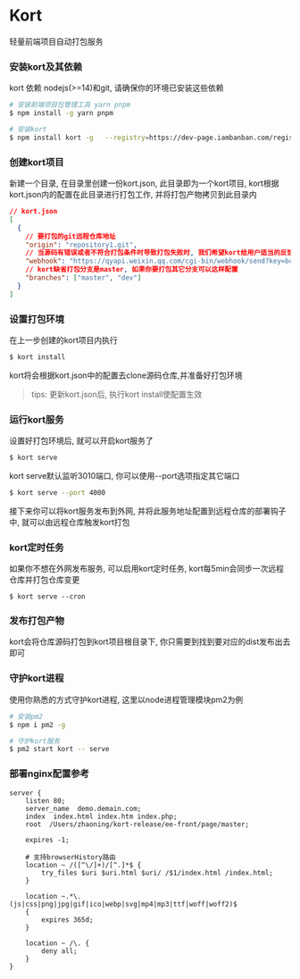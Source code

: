 # Kort

轻量前端项目自动打包服务

### 安装kort及其依赖
kort 依赖 nodejs(>=14)和git, 请确保你的环境已安装这些依赖 

```bash
# 安装前端项目包管理工具 yarn pnpm 
$ npm install -g yarn pnpm

# 安装kort
$ npm install kort -g	--registry=https://dev-page.iambanban.com/registry/
```

### 创建kort项目

新建一个目录, 在目录里创建一份kort.json, 此目录即为一个kort项目, kort根据kort.json内的配置在此目录进行打包工作, 并将打包产物拷贝到此目录内

```json
// kort.json
[
  {
    // 要打包的git远程仓库地址
    "origin": "repository1.git",
    // 当源码有错误或者不符合打包条件时导致打包失败时, 我们希望kort给用户适当的反馈, kort会将打包消息发送给webhook
    "webhook": "https://qyapi.weixin.qq.com/cgi-bin/webhook/send?key=bc7871a1-7459-4c7c-8e1e-35108f7583fc",
    // kort缺省打包分支是master, 如果你要打包其它分支可以这样配置
    "branches": ["master", "dev"]
  }
]

```


### 设置打包环境
在上一步创建的kort项目内执行

```bash
$ kort install
```

kort将会根据kort.json中的配置去clone源码仓库,并准备好打包环境

> tips: 更新kort.json后, 执行kort install使配置生效


### 运行kort服务

设置好打包环境后, 就可以开启kort服务了
```bash
$ kort serve
```

kort serve默认监听3010端口, 你可以使用--port选项指定其它端口
```bash
$ kort serve --port 4000
```

接下来你可以将kort服务发布到外网, 并将此服务地址配置到远程仓库的部署钩子中, 就可以由远程仓库触发kort打包

### kort定时任务
如果你不想在外网发布服务, 可以启用kort定时任务, kort每5min会同步一次远程仓库并打包仓库变更
```
$ kort serve --cron
```

### 发布打包产物
kort会将仓库源码打包到kort项目根目录下, 你只需要到找到要对应的dist发布出去即可

### 守护kort进程
使用你熟悉的方式守护kort进程, 这里以node进程管理模块pm2为例

```bash
# 安装pm2
$ npm i pm2 -g

# 守护kort服务
$ pm2 start kort -- serve

```

### 部署nginx配置参考
```
server {
    listen 80;
    server_name  demo.demain.com;
    index  index.html index.htm index.php;
    root  /Users/zhaoning/kort-release/ee-front/page/master;

    expires -1;

    # 支持browserHistory路由
    location ~ /([^\/]+)/[^.]*$ {
        try_files $uri $uri.html $uri/ /$1/index.html /index.html;
    }

    location ~.*\.(js|css|png|jpg|gif|ico|webp|svg|mp4|mp3|ttf|woff|woff2)$
    {
        expires 365d;
    }

    location ~ /\. {
        deny all;
    }
}
```